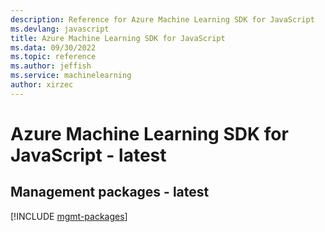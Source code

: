 ```yaml
---
description: Reference for Azure Machine Learning SDK for JavaScript
ms.devlang: javascript
title: Azure Machine Learning SDK for JavaScript
ms.data: 09/30/2022
ms.topic: reference
ms.author: jeffish
ms.service: machinelearning
author: xirzec
---
```

# Azure Machine Learning SDK for JavaScript - latest

## Management packages - latest
[!INCLUDE [mgmt-packages](machine-learning-mgmt-index.md)]